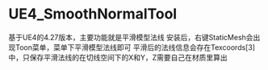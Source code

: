 # UE4_SmoothNormalTool
基于UE4的4.27版本，主要功能就是平滑模型法线
安装后，右键StaticMesh会出现Toon菜单，菜单下平滑模型法线即可
平滑后的法线信息会存在Texcoords[3]中，只保存平滑法线的在切线空间下的X和Y，Z需要自己在材质里算出